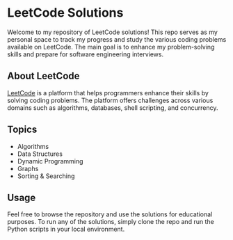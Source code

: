 # LeetCode Solutions

Welcome to my repository of LeetCode solutions! This repo serves as my personal space to track my progress and study the various coding problems available on LeetCode. The main goal is to enhance my problem-solving skills and prepare for software engineering interviews.

## About LeetCode

[LeetCode](https://leetcode.com/) is a platform that helps programmers enhance their skills by solving coding problems. The platform offers challenges across various domains such as algorithms, databases, shell scripting, and concurrency.

## Topics
- Algorithms
- Data Structures
- Dynamic Programming
- Graphs
- Sorting & Searching


## Usage

Feel free to browse the repository and use the solutions for educational purposes. To run any of the solutions, simply clone the repo and run the Python scripts in your local environment.
